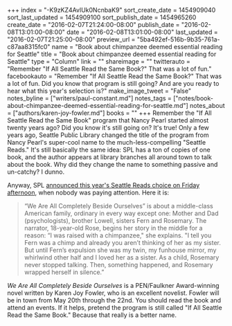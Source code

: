 +++
index = "-K9zKZ4AvlUk0NcnbaK9"
sort_create_date = 1454909040
sort_last_updated = 1454909100
sort_publish_date = 1454965260
create_date = "2016-02-07T21:24:00-08:00"
publish_date = "2016-02-08T13:01:00-08:00"
date = "2016-02-08T13:01:00-08:00"
last_updated = "2016-02-07T21:25:00-08:00"
preview_url = "5ba492ef-516b-9b35-761a-c87aa8315fc0"
name = "Book about chimpanzee deemed essential reading for Seattle"
title = "Book about chimpanzee deemed essential reading for Seattle"
type = "Column"
link = ""
shareimage = ""
twitterauto = "Remember \"If All Seattle Read the Same Book?\" That was a lot of fun."
facebookauto = "Remember \"If All Seattle Read the Same Book?\" That was a lot of fun. Did you know that program is still going? And are you ready to hear what this year's selection is?"
make_image_tweet = "False"
notes_byline = ["writers/paul-constant.md"]
notes_tags = ["notes/book-about-chimpanzee-deemed-essential-reading-for-seattle.md"]
notes_about = ["authors/karen-joy-fowler.md"]
books = ""
+++
Remember the "If All Seattle Read the Same Book" program that Nancy Pearl started almost twenty years ago? Did you know it's still going on? It's true! Only a few years ago, Seattle Public Library changed the title of the program from Nancy Pearl's super-cool name to the much-less-compelling "Seattle Reads." It's still basically the same idea: SPL has a ton of copies of one book, and the author appears at library branches all around town to talk about the book. Why did they change the name to something passive and un-catchy? I dunno.

Anyway, SPL [announced this year's Seattle Reads choice on Friday afternoon](http://www.spl.org/audiences/adults/seattle-reads), when nobody was paying attention. Here it is:

<blockquote>“We Are All Completely Beside Ourselves” is about a middle-class American family, ordinary in every way except one: Mother and Dad (psychologists), brother Lowell, sisters Fern and Rosemary. The narrator, 18-year-old Rose, begins her story in the middle for a reason: “I was raised with a chimpanzee," she explains. "I tell you Fern was a chimp and already you aren’t thinking of her as my sister. But until Fern’s expulsion she was my twin, my funhouse mirror, my whirlwind other half and I loved her as a sister. As a child, Rosemary never stopped talking. Then, something happened, and Rosemary wrapped herself in silence.”</blockquote>

*We Are All Completely Beside Ourselves* is a PEN/Faulkner Award-winning novel written by Karen Joy Fowler, who is an excellent novelist. Fowler will be in town from May 20th through the 22nd. You should read the book and attend an events. If it helps, pretend the program is still called "If All Seattle Read the Same Book." Because that really is a better name.
